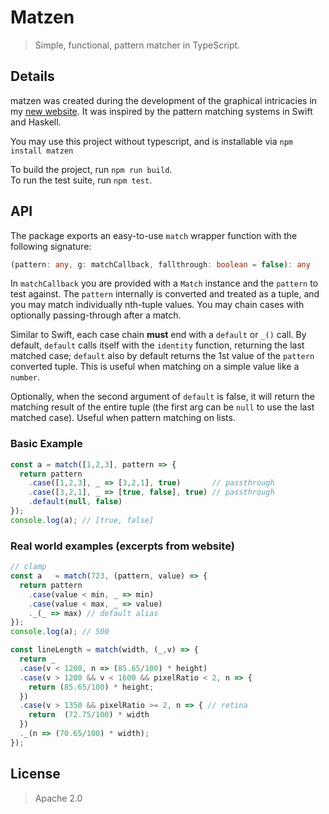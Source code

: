 # Matzen
> Simple, functional, pattern matcher in TypeScript.


## Details

matzen was created during the development of the graphical intricacies in my [new website](https://jahan.engineer). It was inspired by the pattern matching systems in Swift and Haskell. 

You may use this project without typescript, and is installable via `npm install matzen`

To build the project, run `npm run build`.  
To run the test suite, run `npm test`.


## API

The package exports an easy-to-use `match` wrapper function with the following signature:

```typescript
(pattern: any, g: matchCallback, fallthrough: boolean = false): any 
```

In `matchCallback` you are provided with a `Match` instance and the `pattern` to test against. The `pattern` internally is converted and treated as a tuple, and you may match individually nth-tuple values. You may chain cases with optionally passing-through after a match.

Similar to Swift, each case chain **must** end with a `default` or `_()` call. By default, `default` calls itself with the `identity` function, returning the last matched case; `default` also by default returns the 1st value of the `pattern` converted tuple. This is useful when matching on a simple value like a `number`.

Optionally, when the second argument of `default` is false, it will return the matching result of the entire tuple (the first arg can be `null` to use the last matched case). Useful when pattern matching on lists.

### Basic Example

```javascript
const a = match([1,2,3], pattern => {
  return pattern
    .case([1,2,3], _ => [3,2,1], true)       // passthrough
    .case([3,2,1], _ => [true, false], true) // passthrough
    .default(null, false)
});
console.log(a); // [true, false]
```

### Real world examples (excerpts from website)

```javascript
// clamp
const a   = match(723, (pattern, value) => {
  return pattern
    .case(value < min, _ => min)
    .case(value < max, _ => value)
    ._(_ => max) // default alias
});
console.log(a); // 500
```

```javascript
const lineLength = match(width, (_,v) => {
  return _
  .case(v < 1200, n => (85.65/100) * height)
  .case(v > 1200 && v < 1600 && pixelRatio < 2, n => {
    return (85.65/100) * height;
  })
  .case(v > 1350 && pixelRatio >= 2, n => { // retina
    return  (72.75/100) * width
  })
  ._(n => (70.65/100) * width);
});
```

## License

> Apache 2.0